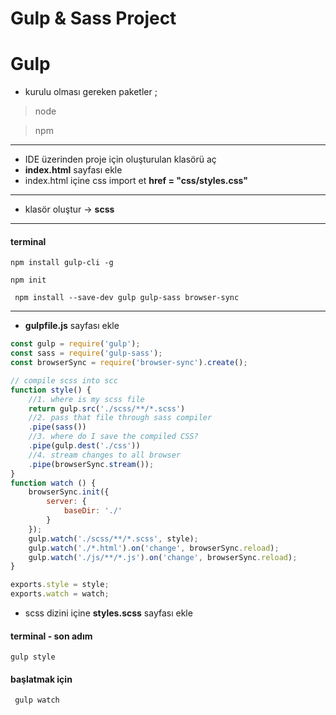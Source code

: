 # Gulp & Sass Project

# Gulp

* kurulu olması gereken paketler ;

> node

> npm

---

*  IDE üzerinden proje için oluşturulan klasörü aç
* <b>index.html</b> sayfası ekle
* index.html içine css import et <b>href = "css/styles.css"</b>

---
* klasör oluştur -> <b>scss</b>
---

#### terminal

``` npm install gulp-cli -g ```

``` npm init ```

``` npm install --save-dev gulp gulp-sass browser-sync```

---

* <b>gulpfile.js</b> sayfası ekle

```js
const gulp = require('gulp');
const sass = require('gulp-sass');
const browserSync = require('browser-sync').create();

// compile scss into scc
function style() {
    //1. where is my scss file
    return gulp.src('./scss/**/*.scss')
    //2. pass that file through sass compiler
    .pipe(sass())
    //3. where do I save the compiled CSS?
    .pipe(gulp.dest('./css'))
    //4. stream changes to all browser
    .pipe(browserSync.stream());
}
function watch () {
    browserSync.init({
        server: {
            baseDir: './'
        }
    });
    gulp.watch('./scss/**/*.scss', style);
    gulp.watch('./*.html').on('change', browserSync.reload);
    gulp.watch('./js/**/*.js').on('change', browserSync.reload);
}

exports.style = style;
exports.watch = watch;
```

* scss dizini içine <b>styles.scss</b> sayfası ekle

#### terminal - son adım

```gulp style```

#### başlatmak için

``` gulp watch```






 
